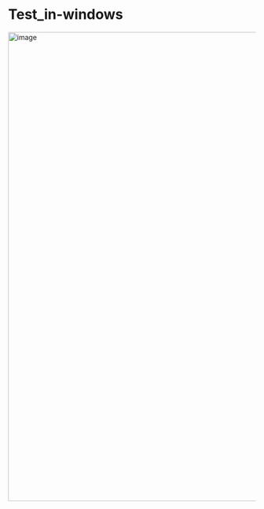 # Test_in-windows

<img width="954" alt="image" src="https://github.com/user-attachments/assets/a7097457-4057-495b-bd9e-6d99185b18c7" />

